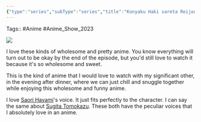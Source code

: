 ```yaml
---
{"type":"series","subType":"series","title":"Konyaku Haki sareta Reijou wo Hirotta Ore ga, Ikenai Koto wo Oshiekomu","englishTitle":"I'm Giving the Disgraced Noble Lady I Rescued a Crash Course in Naughtiness","year":2023,"dataSource":"MALAPI","url":"https://myanimelist.net/anime/52934/Konyaku_Haki_sareta_Reijou_wo_Hirotta_Ore_ga_Ikenai_Koto_wo_Oshiekomu","id":52934,"plot":null,"genres":["Comedy","Fantasy","Romance"],"writer":null,"studio":["Zero-G","Digital Network Animation"],"episodes":12,"duration":"23 min per ep","onlineRating":7.22,"actors":null,"image":"https://cdn.myanimelist.net/images/anime/1720/139131.jpg","released":true,"streamingServices":["Crunchyroll","Bahamut Anime Crazy","Bilibili Global"],"airing":false,"airedFrom":"04/10/2023","airedTo":"20/12/2023","watched":true,"lastWatched":"2023-12-22","personalRating":7.7,"tags":["mediaDB/tv/series"],"status":"🟢 watched","dg-publish":true,"dateWatched":"2022-12-23","Hours":4.6,"rating":"⭐ 7.7","permalink":"/media-db/series/konyaku-haki-sareta-reijou-wo-hirotta-ore-ga-ikenai-koto-wo-oshiekomu-2023/","dgPassFrontmatter":true,"noteIcon":"3","created":"2023-12-22T22:47:24.557+05:30","updated":"2023-12-22T23:03:08.406+05:30"}
---
```


Tags:: #Anime #Anime_Show_2023 

<img src="https://cdn.myanimelist.net/images/anime/1720/139131.jpg">

I love these kinds of wholesome and pretty anime. You know everything will turn out to be okay by the end of the episode, but you'd still love to watch it because it's so wholesome and sweet.

This is the kind of anime that I would love to watch with my significant other, in the evening after dinner, where we can just chill and snuggle together while enjoying this wholesome and funny anime.

I love [Saori Hayami](https://myanimelist.net/people/869/Saori_Hayami)'s voice. It just fits perfectly to the character. I can say the same about [Sugita Tomokazu](https://myanimelist.net/people/2/Tomokazu_Sugita). These both have the peculiar voices that I absolutely love in an anime.
